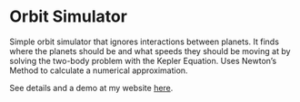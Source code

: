 # Orbit Simulator

Simple orbit simulator that ignores interactions between planets. It finds where the planets should be and what speeds they should be moving at by solving the two-body problem with the Kepler Equation. Uses Newton’s Method to calculate a numerical approximation.

See details and a demo at my website [here](https://www.ramseyboyce.com/javascript_demos/orbit_sim/orbit_sim.html).
